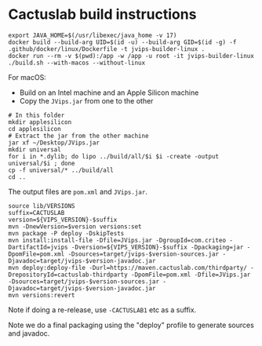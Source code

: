 # Cactuslab build instructions

```shell
export JAVA_HOME=$(/usr/libexec/java_home -v 17)
docker build --build-arg UID=$(id -u) --build-arg GID=$(id -g) -f .github/docker/linux/Dockerfile -t jvips-builder-linux .
docker run --rm -v $(pwd):/app -w /app -u root -it jvips-builder-linux
./build.sh --with-macos --without-linux
```

For macOS:

* Build on an Intel machine and an Apple Silicon machine
* Copy the `JVips.jar` from one to the other

```shell
# In this folder
mkdir applesilicon
cd applesilicon
# Extract the jar from the other machine
jar xf ~/Desktop/JVips.jar
mkdir universal
for i in *.dylib; do lipo ../build/all/$i $i -create -output universal/$i ; done
cp -f universal/* ../build/all
cd ..
```

The output files are `pom.xml` and `JVips.jar`.

```shell
source lib/VERSIONS
suffix=CACTUSLAB
version=${VIPS_VERSION}-$suffix
mvn -DnewVersion=$version versions:set
mvn package -P deploy -DskipTests
mvn install:install-file -Dfile=JVips.jar -DgroupId=com.criteo -DartifactId=jvips -Dversion=${VIPS_VERSION}-$suffix -Dpackaging=jar -DpomFile=pom.xml -Dsources=target/jvips-$version-sources.jar -Djavadoc=target/jvips-$version-javadoc.jar
mvn deploy:deploy-file -Durl=https://maven.cactuslab.com/thirdparty/ -DrepositoryId=cactuslab-thirdparty -DpomFile=pom.xml -Dfile=JVips.jar -Dsources=target/jvips-$version-sources.jar -Djavadoc=target/jvips-$version-javadoc.jar
mvn versions:revert
```

Note if doing a re-release, use `-CACTUSLAB1` etc as a suffix.

Note we do a final packaging using the "deploy" profile to generate sources and javadoc.
